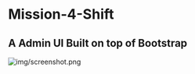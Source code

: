 # Mission-4-Shift
## A Admin UI Built on top of Bootstrap

![img/screenshot.png](phppirate.github.io/img/Screenshot.png)
